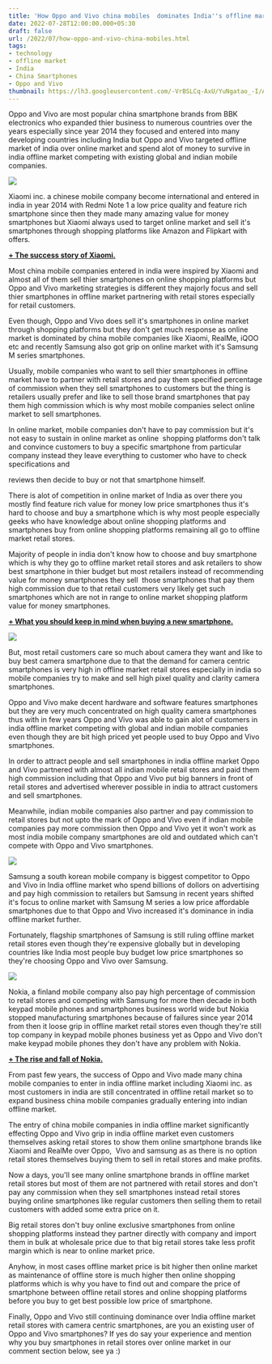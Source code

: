 ```yaml
---
title: 'How Oppo and Vivo china mobiles  dominates India''s offline market.'
date: 2022-07-28T12:00:00.000+05:30
draft: false
url: /2022/07/how-oppo-and-vivo-china-mobiles.html
tags: 
- technology
- offline market
- India
- China Smartphones
- Oppo and Vivo
thumbnail: https://lh3.googleusercontent.com/-VrBSLCq-AxU/YuNgatao_-I/AAAAAAAAMwI/V2bW2axmWvcjvXr1H6Z6elG-iN1UQ2QYgCNcBGAsYHQ/s1600/1659068516105961-0.png
---
```


  

Oppo and Vivo are most popular china smartphone brands from BBK electronics who expanded thier business to numerous countries over the years especially since year 2014 they focused and entered into many developing countries including India but Oppo and Vivo targeted offline market of india over online market and spend alot of money to survive in india offline market competing with existing global and indian mobile companies.

  

 ![](https://lh3.googleusercontent.com/-FktL91eAqxM/YuNzkkSbR6I/AAAAAAAAMwc/FmZAQhMbTEQspc1LcLnSTfOdrApIkbAKQCNcBGAsYHQ/s1600/1659073422471298-0.png) 

  

  

Xiaomi inc. a chinese mobile company become international and entered in india in year 2014 with Redmi Note 1 a low price quality and feature rich smartphone since then they made many amazing value for money smartphones but Xiaomi always used to target online market and sell it's smartphones through shopping platforms like Amazon and Flipkart with offers.

  

**[\+ The success story of Xiaomi.](https://www.techtracker.in/2022/07/the-success-story-of-xiaomi.html)**

  

Most china mobile companies entered in india were inspired by Xiaomi and almost all of them sell thier smartphones on online shopping platforms but Oppo and Vivo marketing strategies is different they majorly focus and sell thier smartphones in offline market partnering with retail stores especially for retail customers.

  

Even though, Oppo and Vivo does sell it's smartphones in online market through shopping platforms but they don't get much response as online market is dominated by china mobile companies like Xiaomi, RealMe, iQOO etc and recently Samsung also got grip on online market with it's Samsung M series smartphones.  

  

Usually, mobile companies who want to sell thier smartphones in offline market have to partner with retail stores and pay them specified percentage of commission when they sell smartphones to customers but the thing is retailers usually prefer and like to sell those brand smartphones that pay them high commission which is why most mobile companies select online market to sell smartphones.

  

In online market, mobile companies don't have to pay commission but it's not easy to sustain in online market as online  shopping platforms don't talk and convince customers to buy a specific smartphone from particular company instead they leave everything to customer who have to check specifications and 

reviews then decide to buy or not that smartphone himself.  

  

There is alot of competition in online market of India as over there you mostly find feature rich value for money low price smartphones thus it's hard to choose and buy a smartphone which is why most people especially geeks who have knowledge about online shopping platforms and smartphones buy from online shopping platforms remaining all go to offline market retail stores.

  

Majority of people in india don't know how to choose and buy smartphone which is why they go to offline market retail stores and ask retailers to show best smartphone in thier budget but most retailers instead of recommending value for money smartphones they sell  those smartphones that pay them high commission due to that retail customers very likely get such smartphones which are not in range to online market shopping platform value for money smartphones.

  

**[\+ What you should keep in mind when buying a new smartphone.](https://www.techtracker.in/2021/12/what-you-should-keep-in-mind-when.html)**

  

 ![](https://lh3.googleusercontent.com/-WEUhVMCcnHc/YuNzjqmiDrI/AAAAAAAAMwY/FZndzAXXYP0dtugDYIpNyuJy_ycboui-gCNcBGAsYHQ/s1600/1659073418071857-1.png) 

  

But, most retail customers care so much about camera they want and like to buy best camera smartphone due to that the demand for camera centric smartphones is very high in offline market retail stores especially in india so mobile companies try to make and sell high pixel quality and clarity camera smartphones.

  

Oppo and Vivo make decent hardware and software features smartphones but they are very much concentrated on high quality camera smartphones thus with in few years Oppo and Vivo was able to gain alot of customers in india offline market competing with global and indian mobile companies even though they are bit high priced yet people used to buy Oppo and Vivo smartphones.

  

In order to attract people and sell smartphones in india offline market Oppo and Vivo partnered with almost all indian mobile retail stores and paid them high commission including that Oppo and Vivo put big banners in front of retail stores and advertised wherever possible in india to attract customers and sell smartphones.

  

Meanwhile, indian mobile companies also partner and pay commission to retail stores but not upto the mark of Oppo and Vivo even if indian mobile companies pay more commission then Oppo and Vivo yet it won't work as most india mobile company smartphones are old and outdated which can't compete with Oppo and Vivo smartphones.

  

 ![](https://lh3.googleusercontent.com/-j_om2grn8NM/YuNzihI8vmI/AAAAAAAAMwU/arLfcRv6HGUxBoSorfeelq-2L8Pr59VJgCNcBGAsYHQ/s1600/1659073414030780-2.png) 

  

  

Samsung a south korean mobile company is biggest competitor to Oppo and Vivo in India offline market who spend billions of dollors on advertising and pay high commission to retailers but Samsung in recent years shifted it's focus to online market with Samsung M series a low price affordable smartphones due to that Oppo and Vivo increased it's dominance in india offline market further.

  

Fortunately, flagship smartphones of Samsung is still ruling offline market retail stores even though they're expensive globally but in developing countries like India most people buy budget low price smartphones so they're choosing Oppo and Vivo over Samsung.

  

 ![](https://lh3.googleusercontent.com/-aw-0BMY0-oc/YuNzhqfMKKI/AAAAAAAAMwQ/fzNXcpRrnKYkNPwC9jW787slPsp77X6yQCNcBGAsYHQ/s1600/1659073410686476-3.png) 

  

  

Nokia, a finland mobile company also pay high percentage of commission to retail stores and competing with Samsung for more then decade in both keypad mobile phones and smartphones business world wide but Nokia stopped manufacturing smartphones because of failures since year 2014 from then it loose grip in offline market retail stores even though they're still top company in keypad mobile phones business yet as Oppo and Vivo don't make keypad mobile phones they don't have any problem with Nokia.

  

**[\+ The rise and fall of Nokia.](https://www.techtracker.in/2022/07/the-rise-and-fall-of-nokia.html)**

  

From past few years, the success of Oppo and Vivo made many china mobile companies to enter in india offline market including Xiaomi inc. as most customers in india are still concentrated in offline retail market so to expand business china mobile companies gradually entering into indian offline market.

  

The entry of china mobile companies in india offline market significantly effecting Oppo and Vivo grip in india offline market even customers themselves asking retail stores to show them online smartphone brands like Xiaomi and RealMe over Oppo,  Vivo and samsung as as there is no option retail stores themselves buying them to sell in retail stores and make profits.

  

Now a days, you'll see many online smartphone brands in offline market retail stores but most of them are not partnered with retail stores and don't pay any commission when they sell smartphones instead retail stores buying online smartphones like regular customers then selling them to retail customers with added some extra price on it.

  

Big retail stores don't buy online exclusive smartphones from online shopping platforms instead they partner directly with company and import them in bulk at wholesale price due to that big retail stores take less profit margin which is near to online market price.

  

Anyhow, in most cases offline market price is bit higher then online market as maintenance of offline store is much higher then online shopping platforms which is why you have to find out and compare the price of smartphone between offline retail stores and online shopping platforms before you buy to get best possible low price of smartphone.

  

Finally, Oppo and Vivo still continuing dominance over India offline market retail stores with camera centric smartphones, are you an existing user of Oppo and Vivo smartphones? If yes do say your experience and mention why you buy smartphones in retail stores over online market in our comment section below, see ya :)